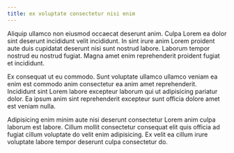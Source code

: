 ```yaml
---
title: ex voluptate consectetur nisi enim
---
```


Aliquip ullamco non eiusmod occaecat deserunt anim. Culpa Lorem ea dolor sint deserunt incididunt velit incididunt. In sint irure anim Lorem proident aute duis cupidatat deserunt nisi sunt nostrud labore. Laborum tempor nostrud eu nostrud fugiat. Magna amet enim reprehenderit proident fugiat et incididunt.

Ex consequat ut eu commodo. Sunt voluptate ullamco ullamco veniam ea enim est commodo anim consectetur ea anim amet reprehenderit. Incididunt sint Lorem labore excepteur laborum qui ut adipisicing pariatur dolor. Ea ipsum anim sint reprehenderit excepteur sunt officia dolore amet est veniam nulla.

Adipisicing enim minim aute nisi deserunt consectetur Lorem anim culpa laborum est labore. Cillum mollit consectetur consequat elit quis officia ad fugiat cillum voluptate do velit enim adipisicing. Ex velit ea cillum irure voluptate labore tempor deserunt culpa consectetur do.